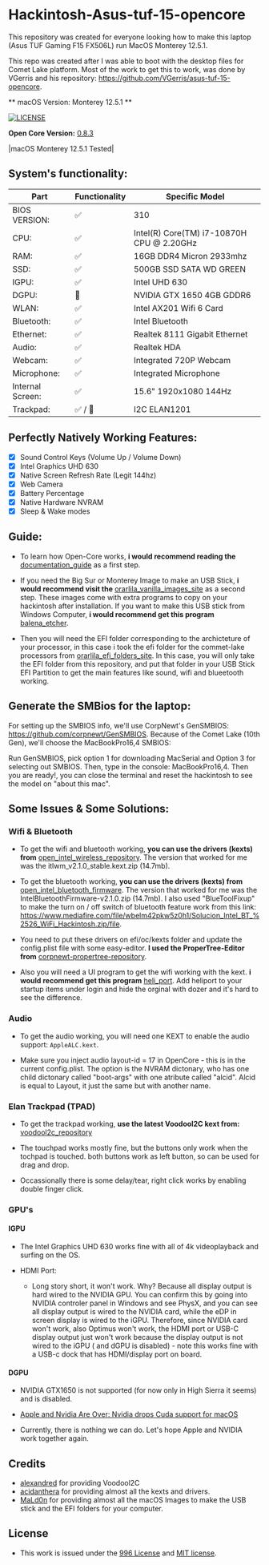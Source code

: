 # Hackintosh-Asus-tuf-15-opencore

This repository was created for everyone looking how to make this laptop (Asus TUF Gaming F15 FX506L) run MacOS Monterey 12.5.1.

This repo was created after I was able to boot with the desktop files for Comet Lake platform. Most of the work to get this to work, was done by VGerris and his repository: https://github.com/VGerris/asus-tuf-15-opencore.

** macOS Version: Monterey 12.5.1 **

[![LICENSE](https://img.shields.io/badge/license-Anti%20996-blue.svg)](https://github.com/996icu/996.ICU/blob/master/LICENSE)

**Open Core Version:** [0.8.3](https://github.com/acidanthera/OpenCorePkg/releases/tag/0.8.3)

|macOS Monterey 12.5.1 Tested|

## System's functionality: 

| Part | Functionality | Specific Model |
|---|---|---|
| BIOS VERSION: | ✅ | 310 |
| CPU: | ✅ | Intel(R) Core(TM) i7-10870H CPU @ 2.20GHz |
| RAM: | ✅ | 16GB DDR4 Micron 2933mhz |
| SSD: | ✅ | 500GB SSD SATA WD GREEN |
| IGPU: | ✅ | Intel UHD 630 |
| DGPU: | 🚫 | NVIDIA GTX 1650 4GB GDDR6 |
| WLAN: | ✅ | Intel AX201 Wifi 6 Card |
| Bluetooth: | ✅ | Intel Bluetooth |
| Ethernet: | ✅ | Realtek 8111 Gigabit Ethernet |
| Audio: | ✅ | Realtek HDA |
| Webcam: | ✅ | Integrated 720P Webcam |
| Microphone: | ✅ | Integrated Microphone |
| Internal Screen: | ✅ | 15.6" 1920x1080 144Hz |
| Trackpad: | ✅ / 🚫 | I2C ELAN1201 |

## Perfectly Natively Working Features: 

- [x] Sound Control Keys (Volume Up / Volume Down)
- [x] Intel Graphics UHD 630
- [x] Native Screen Refresh Rate (Legit 144hz)
- [x] Web Camera
- [x] Battery Percentage 
- [x] Native Hardware NVRAM
- [x] Sleep & Wake modes

## Guide:
 
* To learn how Open-Core works, **i would recommend reading the** [documentation_guide](https://dortania.github.io/OpenCore-Install-Guide/) as a first step. 

* If you need the Big Sur or Monterey Image to make an USB Stick, **i would recommend visit the** [orarlila_vanilla_images_site](https://www.olarila.com/topic/6278-hackintosh-and-macintosh-olarila-vanilla-images-macos-installer/) as a second step. These images come with extra programs to copy on your hackintosh after installation. If you want to make this USB stick from Windows Computer, **i would recommend get this program** [balena_etcher](https://www.balena.io/etcher/).

* Then you will need the EFI folder corresponding to the archicteture of your processor, in this case i took the efi folder for the commet-lake processors from [orarlila_efi_folders_site](https://www.olarila.com/topic/5676-hackintosh-efi-folder-for-all-chipsets-clover-and-opencore-macos/). In this case, you will only take the EFI folder from this repository, and put that folder in your USB Stick EFI Partition to get the main features like sound, wifi and blueetooth working. 

## Generate the SMBios for the laptop:

For setting up the SMBIOS info, we'll use CorpNewt's GenSMBIOS: https://github.com/corpnewt/GenSMBIOS.
Because of the Comet Lake (10th Gen), we'll choose the MacBookPro16,4 SMBIOS:

Run GenSMBIOS, pick option 1 for downloading MacSerial and Option 3 for selecting out SMBIOS.
Then, type in the console: MacBookPro16,4. Then you are ready!, you can close the terminal and reset the hackintosh to see the model on "about this mac".

## Some Issues & Some Solutions:

### Wifi & Bluetooth

 * To get the wifi and bluetooth working, **you can use the drivers (kexts) from** [open_intel_wireless_repository](https://github.com/OpenIntelWireless/itlwm/releases). The version that worked for me was the itlwm_v2.1.0_stable.kext.zip (14.7mb). 

 * To get the bluetooth working, **you can use the drivers (kexts) from** [open_intel_bluetooth_firmware](https://github.com/OpenIntelWireless/IntelBluetoothFirmware/releases). The version that worked for me was the IntelBluetoothFirmware-v2.1.0.zip (14.7mb). I also used "BlueToolFixup" to make the turn on / off switch of bluetooth feature work from this link: https://www.mediafire.com/file/wbelm42pkw5z0h1/Solucion_Intel_BT_%2526_WiFi_Hackintosh.zip/file.
 
  * You need to put these drivers on efi/oc/kexts folder and update the config.plist file with some easy-editor. **I used the ProperTree-Editor from** [corpnewt-propertree-repository](https://github.com/corpnewt/ProperTree).

 * Also you will need a UI program to get the wifi working with the kext. **i would recommend get this program** [heli_port](https://github.com/OpenIntelWireless/HeliPort/releases/tag/v1.4.1). Add heliport to your startup items under login and hide the orginal with dozer and it's hard to see the difference.
 
### Audio

 * To get the audio working, you will need one KEXT to enable the audio support: ```AppleALC.kext```.
 
 * Make sure you inject audio layout-id = 17 in OpenCore - this is in the current config.plist. The option is the NVRAM dictonary, who has one child dictonary called "boot-args" with one atribute called "alcid". Alcid is equal to Layout, it just the same but with another name.

### Elan Trackpad (TPAD)

 * To get the trackpad working, **use the latest VoodooI2C kext from:** [voodool2c_repository](https://github.com/VoodooI2C/VoodooI2C/releases)

 * The touchpad works mostly fine, but the buttons only work when the tochpad is touched. both buttons work as left button, so can be used for drag and drop.
 
 * Occassionally there is some delay/tear, right click works by enabling double finger click.

### GPU's

#### IGPU

 * The Intel Graphics UHD 630 works fine with all of 4k videoplayback and surfing on the OS. 

 * HDMI Port:
   * Long story short, it won't work. Why? Because all display output is hard wired to the NVIDIA GPU. You can confirm this by going into NVIDIA controler panel in Windows and see PhysX, and you can see all display output is wired to the NVIDIA card, while the eDP in screen display is wired to the iGPU. Therefore, since NVIDIA card won't work, also Optimus won't work, the HDMI port or USB-C display output just won't work because the display output is not wired to the iGPU ( and dGPU is disabled) - note this works fine with a USB-c dock that has HDMI/display port on board.

#### DGPU

 * NVIDIA GTX1650 is not supported (for now only in High Sierra it seems) and is disabled.
 
 * [Apple and Nvidia Are Over: Nvidia drops Cuda support for macOS](https://gizmodo.com/apple-and-nvidia-are-over-1840015246)
 
 * Currently, there is nothing we can do. Let's hope Apple and NVIDIA work together again.

## Credits
 
 * [alexandred](https://github.com/alexandred) for providing Voodool2C
 * [acidanthera](https://github.com/acidanthera) for providing almost all the kexts and drivers.
 * [MaLd0n](https://www.olarila.com/profile/2-mald0n/) for providing almost all the macOS Images to make the USB stick and the EFI folders for your computer.


## License

 * This work is issued under the [996 License](https://github.com/996icu/996.ICU/blob/master/LICENSE) and [MIT license](https://opensource.org/licenses/MIT).


